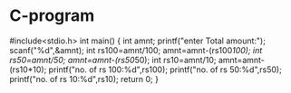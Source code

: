 # C-program
#include<stdio.h>
int main()
{
    int amnt;
    printf("enter Total amount:");
    scanf("%d",&amnt);
    int rs100=amnt/100;
    amnt=amnt-(rs100*100);
    int rs50=amnt/50;
    amnt=amnt-(rs50*50);
    int rs10=amnt/10;
    amnt=amnt-(rs10*10);
    printf("no. of rs 100:%d",rs100);
    printf("no. of rs 50:%d",rs50);
    printf("no. of rs 10:%d",rs10);
    return 0;
    }
